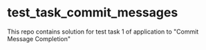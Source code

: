 # test_task_commit_messages
This repo contains solution for test task 1 of application to "Commit Message Completion"
